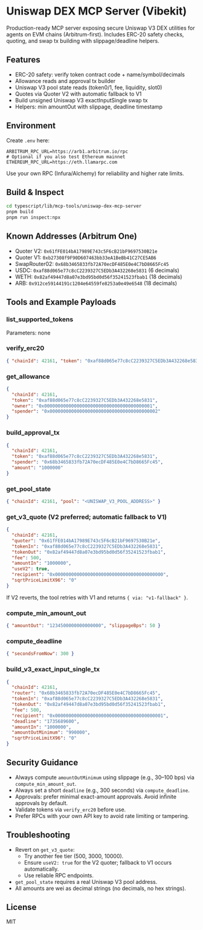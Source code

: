# Uniswap DEX MCP Server (Vibekit)

Production-ready MCP server exposing secure Uniswap V3 DEX utilities for agents on EVM chains (Arbitrum-first). Includes ERC-20 safety checks, quoting, and swap tx building with slippage/deadline helpers.

## Features
- ERC-20 safety: verify token contract code + name/symbol/decimals
- Allowance reads and approval tx builder
- Uniswap V3 pool state reads (token0/1, fee, liquidity, slot0)
- Quotes via Quoter V2 with automatic fallback to V1
- Build unsigned Uniswap V3 exactInputSingle swap tx
- Helpers: min amountOut with slippage, deadline timestamp

## Environment
Create `.env` here:

```
ARBITRUM_RPC_URL=https://arb1.arbitrum.io/rpc
# Optional if you also test Ethereum mainnet
ETHEREUM_RPC_URL=https://eth.llamarpc.com
```

Use your own RPC (Infura/Alchemy) for reliability and higher rate limits.

## Build & Inspect
```bash
cd typescript/lib/mcp-tools/uniswap-dex-mcp-server
pnpm build
pnpm run inspect:npx
```

## Known Addresses (Arbitrum One)
- Quoter V2: `0x61fFE014bA17989E743c5F6cB21bF9697530B21e`
- Quoter V1: `0xb27308f9F90D607463bb33eA1BeBb41C27CE5AB6`
- SwapRouter02: `0x68b3465833fb72A70ecDF485E0e4C7bD8665Fc45`
- USDC: `0xaf88d065e77c8cC2239327C5EDb3A432268e5831` (6 decimals)
- WETH: `0x82af49447d8a07e3bd95bd0d56f35241523fbab1` (18 decimals)
- ARB: `0x912ce59144191c1204e64559fe8253a0e49e6548` (18 decimals)

## Tools and Example Payloads

### list_supported_tokens
Parameters: none

### verify_erc20
```json
{ "chainId": 42161, "token": "0xaf88d065e77c8cC2239327C5EDb3A432268e5831" }
```

### get_allowance
```json
{
  "chainId": 42161,
  "token": "0xaf88d065e77c8cC2239327C5EDb3A432268e5831",
  "owner": "0x0000000000000000000000000000000000000001",
  "spender": "0x0000000000000000000000000000000000000002"
}
```

### build_approval_tx
```json
{
  "chainId": 42161,
  "token": "0xaf88d065e77c8cC2239327C5EDb3A432268e5831",
  "spender": "0x68b3465833fb72A70ecDF485E0e4C7bD8665Fc45",
  "amount": "1000000"
}
```

### get_pool_state
```json
{ "chainId": 42161, "pool": "<UNISWAP_V3_POOL_ADDRESS>" }
```

### get_v3_quote (V2 preferred; automatic fallback to V1)
```json
{
  "chainId": 42161,
  "quoter": "0x61fFE014bA17989E743c5F6cB21bF9697530B21e",
  "tokenIn": "0xaf88d065e77c8cC2239327C5EDb3A432268e5831",
  "tokenOut": "0x82af49447d8a07e3bd95bd0d56f35241523fbab1",
  "fee": 500,
  "amountIn": "1000000",
  "useV2": true,
  "recipient": "0x0000000000000000000000000000000000000000",
  "sqrtPriceLimitX96": "0"
}
```
If V2 reverts, the tool retries with V1 and returns `{ via: "v1-fallback" }`.

### compute_min_amount_out
```json
{ "amountOut": "1234500000000000000", "slippageBps": 50 }
```

### compute_deadline
```json
{ "secondsFromNow": 300 }
```

### build_v3_exact_input_single_tx
```json
{
  "chainId": 42161,
  "router": "0x68b3465833fb72A70ecDF485E0e4C7bD8665Fc45",
  "tokenIn": "0xaf88d065e77c8cC2239327C5EDb3A432268e5831",
  "tokenOut": "0x82af49447d8a07e3bd95bd0d56f35241523fbab1",
  "fee": 500,
  "recipient": "0x0000000000000000000000000000000000000001",
  "deadline": "1735689600",
  "amountIn": "1000000",
  "amountOutMinimum": "990000",
  "sqrtPriceLimitX96": "0"
}
```

## Security Guidance
- Always compute `amountOutMinimum` using slippage (e.g., 30–100 bps) via `compute_min_amount_out`.
- Always set a short `deadline` (e.g., 300 seconds) via `compute_deadline`.
- Approvals: prefer minimal exact-amount approvals. Avoid infinite approvals by default.
- Validate tokens via `verify_erc20` before use.
- Prefer RPCs with your own API key to avoid rate limiting or tampering.

## Troubleshooting
- Revert on `get_v3_quote`:
  - Try another fee tier (500, 3000, 10000).
  - Ensure `useV2: true` for the V2 quoter; fallback to V1 occurs automatically.
  - Use reliable RPC endpoints.
- `get_pool_state` requires a real Uniswap V3 pool address.
- All amounts are wei as decimal strings (no decimals, no hex strings).

## License
MIT


